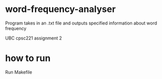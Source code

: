 # word-frequency-analyser

Program takes in an .txt file and outputs specified information about word frequency

UBC cpsc221 assignment 2

# how to run

Run Makefile
